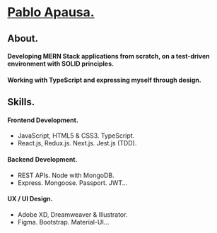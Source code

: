 # [Pablo Apausa.](https://pabloapausa.com)

## About.

#### Developing MERN Stack applications from scratch, on a test-driven environment with SOLID principles. 
#### Working with TypeScript and expressing myself through design.

## Skills.

#### Frontend Development.
- JavaScript, HTML5 & CSS3. TypeScript.
- React.js, Redux.js. Next.js. Jest.js (TDD).

#### Backend Development.
- REST APIs. Node with MongoDB.
- Express. Mongoose. Passport. JWT...

#### UX / UI Design.
- Adobe XD, Dreamweaver & Illustrator.
- Figma. Bootstrap. Material-UI...
